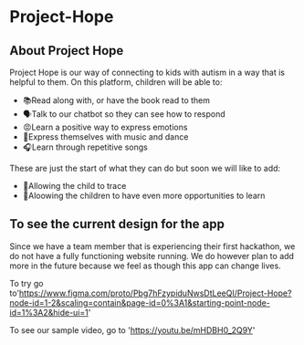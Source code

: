# Project-Hope

## About Project Hope

Project Hope is our way of connecting to kids with autism in a way that is helpful to them. On this platform, children will be able to: 

* 📚Read along with, or have the book read to them
* 🗣Talk to our chatbot so they can see how to respond
* 😡Learn a positive way to express emotions 
* 🎸Express themselves with music and dance
* 🎧Learn through repetitive songs 

These are just the start of what they can do but soon we will like to add:

* 📝Allowing the child to trace
* 📓Aloowing the children to have even more opportunities to learn

## To see the current design for the app

Since we have a team member that is experiencing their first hackathon, we do not have a fully functioning website running. We do however plan to add more in the future because we feel as though this app can change lives.

To try go to'https://www.figma.com/proto/Pbg7hFzypiduNwsDtLeeQI/Project-Hope?node-id=1-2&scaling=contain&page-id=0%3A1&starting-point-node-id=1%3A2&hide-ui=1'

To see our sample video, go to 'https://youtu.be/mHDBH0_2Q9Y'

